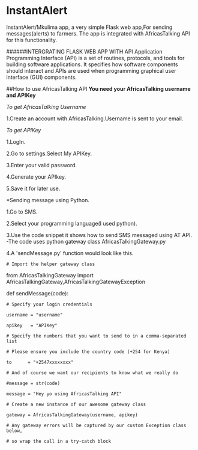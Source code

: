 # InstantAlert
InstantAlert/Mkulima app, a very simple Flask web app,For sending messages(alerts) to farmers.
The app is integrated with AfricasTalking API for this functionality.

######INTERGRATING FLASK WEB APP WITH API
Application Programming Interface (API) is a set of routines, protocols, and tools for building software applications. It specifies how software components should interact and APIs are used when programming graphical user interface (GUI) components.

##How to use AfricasTalking API
**You need your AfricasTalking username and APIKey**

*To get AfricasTalking Username*

1.Create an account with AfricasTalking.Username is sent to your email.

*To get APIKey*

1.LogIn.

2.Go to settings.Select My APIKey.

3.Enter your valid password.

4.Generate your APIkey.

5.Save it for later use.

*Sending message using Python.

1.Go to SMS.

2.Select your programming language(I used python).

3.Use the code snippet it shows how to send SMS messaged using AT API.
    -The code  uses python gateway class AfricasTalkingGateway.py

4.A 'sendMessage.py' function would look like this.

    # Import the helper gateway class

from AfricasTalkingGateway import AfricasTalkingGateway,AfricasTalkingGatewayException

def sendMessage(code):

    # Specify your login credentials

    username = "username"

    apikey   = "APIKey"

    # Specify the numbers that you want to send to in a comma-separated list

    # Please ensure you include the country code (+254 for Kenya)

    to      = "+2547xxxxxxxx"

    # And of course we want our recipients to know what we really do
   
    #message = str(code)

    message = "Hey yo using AfricasTalking API"

    # Create a new instance of our awesome gateway class

    gateway = AfricasTalkingGateway(username, apikey)

    # Any gateway errors will be captured by our custom Exception class below, 

    # so wrap the call in a try-catch block



